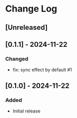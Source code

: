 # Change Log

## [Unreleased]

## [0.1.1] - 2024-11-22

### Changed

- fix: sync effect by default #1

## [0.1.0] - 2024-11-22

### Added

- Initial release
